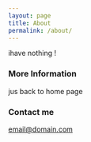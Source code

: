 ```yaml
---
layout: page
title: About
permalink: /about/
---
```


ihave nothing !

### More Information

jus back to home page

### Contact me

[email@domain.com](Bletzer111@gmail.com)
